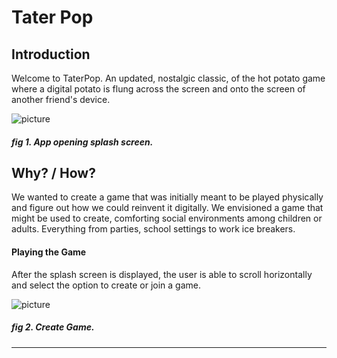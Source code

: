 # Tater Pop

## Introduction
Welcome to TaterPop. An updated, nostalgic classic, of the hot potato game where a digital potato is flung across the screen and onto the screen of another friend's device.

![picture](https://gdurl.com/KhQ0)
##### fig 1. App opening splash screen.

## Why? / How?
We wanted to create a game that was initially meant to be played physically and figure out how we could reinvent it digitally. We envisioned a game that might be used to create, comforting social environments among children or adults. Everything from parties, school settings to work ice breakers.

#### Playing the Game
After the splash screen is displayed, the user is able to scroll horizontally and select the option to create or join a game.

![picture](https://gdurl.com/n91b)
##### fig 2. Create Game.
***
